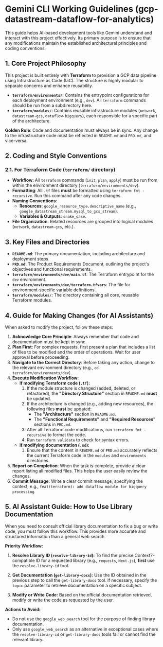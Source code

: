 # Gemini CLI Working Guidelines (gcp-datastream-dataflow-for-analytics)

This guide helps AI-based development tools like Gemini understand and interact with this project effectively. Its primary purpose is to ensure that any modifications maintain the established architectural principles and coding conventions.

## 1. Core Project Philosophy

This project is built entirely with **Terraform** to provision a GCP data pipeline using Infrastructure as Code (IaC). The structure is highly modular to separate concerns and enhance reusability.

-   **`terraform/environments/`**: Contains the entrypoint configurations for each deployment environment (e.g., `dev`). All `terraform` commands should be run from a subdirectory here.
-   **`terraform/modules/`**: Contains reusable infrastructure modules (`network`, `datastream-gcs`, `dataflow-bigquery`), each responsible for a specific part of the architecture.

**Golden Rule**: Code and documentation must always be in sync. Any change to the infrastructure code must be reflected in `README.md` and `PRD.md`, and vice-versa.

## 2. Coding and Style Conventions

### 2.1. For Terraform Code (`terraform/` directory)

-   **Workflow**: All `terraform` commands (`init`, `plan`, `apply`) must be run from within the environment directory (`terraform/environments/dev`).
-   **Formatting**: All `.tf` files **must** be formatted using `terraform fmt -recursive`. Run this command after any code changes.
-   **Naming Conventions**:
    -   **Resources**: `google_resource_type.descriptive_name` (e.g., `google_datastream_stream.mysql_to_gcs_stream`).
    -   **Variables & Outputs**: `snake_case`.
-   **File Organization**: Related resources are grouped into logical modules (`network`, `datastream-gcs`, etc.).

## 3. Key Files and Directories

-   **`README.md`**: The primary documentation, including architecture and deployment steps.
-   **`PRD.md`**: The Product Requirements Document, outlining the project's objectives and functional requirements.
-   **`terraform/environments/dev/main.tf`**: The Terraform entrypoint for the `dev` environment.
-   **`terraform/environments/dev/terraform.tfvars`**: The file for environment-specific variable definitions.
-   **`terraform/modules/`**: The directory containing all core, reusable Terraform modules.

## 4. Guide for Making Changes (for AI Assistants)

When asked to modify the project, follow these steps:

1.  **Acknowledge Core Principle**: Always remember that code and documentation must be kept in sync.
2.  **Plan First**: For complex requests, first present a plan that includes a list of files to be modified and the order of operations. Wait for user approval before proceeding.
3.  **Navigate to the Correct Directory**: Before taking any action, change to the relevant environment directory (e.g., `cd terraform/environments/dev`).
4.  **Execute Modification Workflow**:
    -   **If modifying Terraform code (`.tf`):**
        1.  If the module structure is changed (added, deleted, or refactored), the **"Directory Structure"** section in `README.md` **must** be updated.
        2.  If the architecture is changed (e.g., adding new resources), the following files **must** be updated:
            -   The **"Architecture"** section in `README.md`.
            -   The **"Functional Requirements"** and **"Required Resources"** sections in `PRD.md`.
        3.  After all Terraform code modifications, run `terraform fmt -recursive` to format the code.
        4.  Run `terraform validate` to check for syntax errors.
    -   **If modifying documentation (`.md`):**
        1.  Ensure that the content in `README.md` or `PRD.md` accurately reflects the current Terraform code in the `modules` and `environments` directories.
5.  **Report on Completion**: When the task is complete, provide a clear report listing all modified files. This helps the user easily review the changes.
6.  **Commit Message**: Write a clear commit message, specifying the context, e.g., `feat(terraform): add dataflow module for bigquery processing`.

## 5. AI Assistant Guide: How to Use Library Documentation

When you need to consult official library documentation to fix a bug or write code, you must follow this workflow. This provides more accurate and structured information than a general web search.

**Priority Workflow:**

1.  **Resolve Library ID (`resolve-library-id`):**
    To find the precise Context7-compatible ID for a requested library (e.g., `requests`, `Next.js`), **first** use the `resolve-library-id` tool.

2.  **Get Documentation (`get-library-docs`):**
    Use the ID obtained in the previous step to call the `get-library-docs` tool. If necessary, specify the `topic` parameter to retrieve documentation on a specific subject.

3.  **Modify or Write Code:**
    Based on the official documentation retrieved, modify or write the code as requested by the user.

**Actions to Avoid:**

*   Do not use the `google_web_search` tool for the purpose of finding library documentation.
*   Only use `google_web_search` as an alternative in exceptional cases where the `resolve-library-id` or `get-library-docs` tools fail or cannot find the relevant library.
